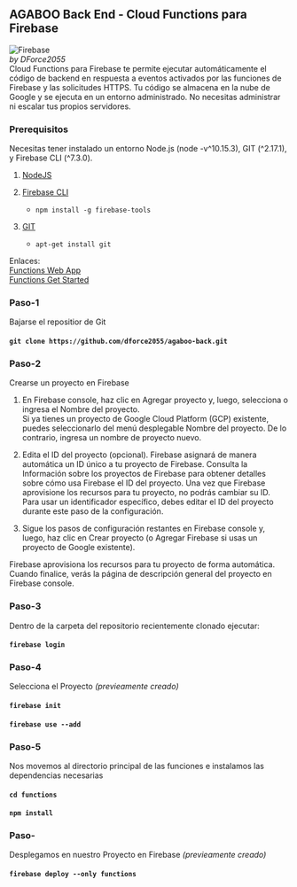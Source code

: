 ## AGABOO Back End - Cloud Functions para Firebase
![Firebase](https://www.gstatic.com/mobilesdk/160503_mobilesdk/logo/2x/firebase_28dp.png)
<br>
<em>by DForce2055</em>
<br>
Cloud Functions para Firebase te permite ejecutar automáticamente el código de backend en respuesta a eventos activados por las funciones de Firebase y las solicitudes HTTPS. Tu código se almacena en la nube de Google y se ejecuta en un entorno administrado. No necesitas administrar ni escalar tus propios servidores.

### Prerequisitos
Necesitas tener instalado un entorno Node.js (node -v^10.15.3), GIT (^2.17.1), y Firebase CLI (^7.3.0).<br>

1. [NodeJS](https://www.hostinger.com.ar/tutoriales/instalar-node-js-ubuntu/)

2. [Firebase CLI](https://firebase.google.com/docs/cli/?hl=es-419)
    - `npm install -g firebase-tools`

3. [GIT](https://git-scm.com/)
    - `apt-get install git`


Enlaces:<br>
[Functions Web App](https://firebase.google.com/docs/functions/?hl=en-419)<br>
[Functions Get Started](https://firebase.google.com/docs/functions/get-started?hl=es-419)<br>

### Paso-1
Bajarse el repositior de Git
#### `git clone https://github.com/dforce2055/agaboo-back.git`

### Paso-2
Crearse un proyecto en Firebase
1. En Firebase console, haz clic en Agregar proyecto y, luego, selecciona o ingresa el Nombre del proyecto.<br>
Si ya tienes un proyecto de Google Cloud Platform (GCP) existente, puedes seleccionarlo del menú desplegable Nombre del proyecto. De lo contrario, ingresa un nombre de proyecto nuevo.<br>

2. Edita el ID del proyecto (opcional).
Firebase asignará de manera automática un ID único a tu proyecto de Firebase. Consulta la Información sobre los proyectos de Firebase para obtener detalles sobre cómo usa Firebase el ID del proyecto.
Una vez que Firebase aprovisione los recursos para tu proyecto, no podrás cambiar su ID. 
Para usar un identificador específico, debes editar el ID del proyecto durante este paso de la configuración.<br>

3. Sigue los pasos de configuración restantes en Firebase console y, luego, haz clic en Crear proyecto (o Agregar Firebase si usas un proyecto de Google existente).<br>

Firebase aprovisiona los recursos para tu proyecto de forma automática. Cuando finalice, verás la página de descripción general del proyecto en Firebase console.


### Paso-3
Dentro de la carpeta del repositorio recientemente clonado ejecutar:
#### `firebase login`

### Paso-4
Selecciona el Proyecto <em>(previeamente creado)</em>
#### `firebase init`
#### `firebase use --add`

### Paso-5
Nos movemos al directorio principal de las funciones e instalamos las dependencias necesarias
#### `cd functions`
#### `npm install`

### Paso-
Desplegamos en nuestro Proyecto en Firebase <em>(previeamente creado)</em>
#### `firebase deploy --only functions`

